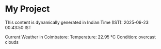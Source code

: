 # My Project

This content is dynamically generated in Indian Time (IST): 2025-09-23 00:43:50 IST


Current Weather in Coimbatore:
Temperature: 22.95 °C
Condition: overcast clouds
